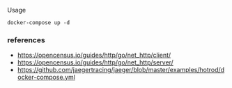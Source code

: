 
Usage

    docker-compose up -d

### references

* https://opencensus.io/guides/http/go/net_http/client/
* https://opencensus.io/guides/http/go/net_http/server/
* https://github.com/jaegertracing/jaeger/blob/master/examples/hotrod/docker-compose.yml
